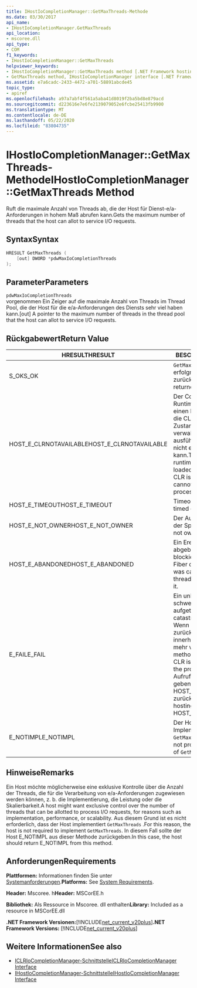 ```yaml
---
title: IHostIoCompletionManager::GetMaxThreads-Methode
ms.date: 03/30/2017
api_name:
- IHostIoCompletionManager.GetMaxThreads
api_location:
- mscoree.dll
api_type:
- COM
f1_keywords:
- IHostIoCompletionManager::GetMaxThreads
helpviewer_keywords:
- IHostIoCompletionManager::GetMaxThreads method [.NET Framework hosting]
- GetMaxThreads method, IHostIoCompletionManager interface [.NET Framework hosting]
ms.assetid: e7a6cadc-2433-4472-a701-58891abcde45
topic_type:
- apiref
ms.openlocfilehash: a97a7abf4f561a5aba41d8019f2ba5bd8e879acd
ms.sourcegitcommit: d223616e7e6fe2139079052e6fcbe25413fb9900
ms.translationtype: MT
ms.contentlocale: de-DE
ms.lasthandoff: 05/22/2020
ms.locfileid: "83804735"
---
```

# <a name="ihostiocompletionmanagergetmaxthreads-method"></a><span data-ttu-id="bf3e7-102">IHostIoCompletionManager::GetMaxThreads-Methode</span><span class="sxs-lookup"><span data-stu-id="bf3e7-102">IHostIoCompletionManager::GetMaxThreads Method</span></span>
<span data-ttu-id="bf3e7-103">Ruft die maximale Anzahl von Threads ab, die der Host für Dienst-e/a-Anforderungen in hohem Maß abrufen kann.</span><span class="sxs-lookup"><span data-stu-id="bf3e7-103">Gets the maximum number of threads that the host can allot to service I/O requests.</span></span>  
  
## <a name="syntax"></a><span data-ttu-id="bf3e7-104">Syntax</span><span class="sxs-lookup"><span data-stu-id="bf3e7-104">Syntax</span></span>  
  
```cpp  
HRESULT GetMaxThreads (  
    [out] DWORD *pdwMaxIoCompletionThreads  
);  
```  
  
## <a name="parameters"></a><span data-ttu-id="bf3e7-105">Parameter</span><span class="sxs-lookup"><span data-stu-id="bf3e7-105">Parameters</span></span>  
 `pdwMaxIoCompletionThreads`  
 <span data-ttu-id="bf3e7-106">vorgenommen Ein Zeiger auf die maximale Anzahl von Threads im Thread Pool, die der Host für die e/a-Anforderungen des Diensts sehr viel haben kann.</span><span class="sxs-lookup"><span data-stu-id="bf3e7-106">[out] A pointer to the maximum number of threads in the thread pool that the host can allot to service I/O requests.</span></span>  
  
## <a name="return-value"></a><span data-ttu-id="bf3e7-107">Rückgabewert</span><span class="sxs-lookup"><span data-stu-id="bf3e7-107">Return Value</span></span>  
  
|<span data-ttu-id="bf3e7-108">HRESULT</span><span class="sxs-lookup"><span data-stu-id="bf3e7-108">HRESULT</span></span>|<span data-ttu-id="bf3e7-109">BESCHREIBUNG</span><span class="sxs-lookup"><span data-stu-id="bf3e7-109">Description</span></span>|  
|-------------|-----------------|  
|<span data-ttu-id="bf3e7-110">S_OK</span><span class="sxs-lookup"><span data-stu-id="bf3e7-110">S_OK</span></span>|<span data-ttu-id="bf3e7-111">`GetMaxThreads`wurde erfolgreich zurückgegeben.</span><span class="sxs-lookup"><span data-stu-id="bf3e7-111">`GetMaxThreads` returned successfully.</span></span>|  
|<span data-ttu-id="bf3e7-112">HOST_E_CLRNOTAVAILABLE</span><span class="sxs-lookup"><span data-stu-id="bf3e7-112">HOST_E_CLRNOTAVAILABLE</span></span>|<span data-ttu-id="bf3e7-113">Der Common Language Runtime (CLR) wurde nicht in einen Prozess geladen, oder die CLR befindet sich in einem Zustand, in dem Sie verwalteten Code nicht ausführen oder den-Befehl nicht erfolgreich verarbeiten kann.</span><span class="sxs-lookup"><span data-stu-id="bf3e7-113">The common language runtime (CLR) has not been loaded into a process, or the CLR is in a state in which it cannot run managed code or process the call successfully.</span></span>|  
|<span data-ttu-id="bf3e7-114">HOST_E_TIMEOUT</span><span class="sxs-lookup"><span data-stu-id="bf3e7-114">HOST_E_TIMEOUT</span></span>|<span data-ttu-id="bf3e7-115">Timeout des Aufrufes.</span><span class="sxs-lookup"><span data-stu-id="bf3e7-115">The call timed out.</span></span>|  
|<span data-ttu-id="bf3e7-116">HOST_E_NOT_OWNER</span><span class="sxs-lookup"><span data-stu-id="bf3e7-116">HOST_E_NOT_OWNER</span></span>|<span data-ttu-id="bf3e7-117">Der Aufrufer ist nicht Besitzer der Sperre.</span><span class="sxs-lookup"><span data-stu-id="bf3e7-117">The caller does not own the lock.</span></span>|  
|<span data-ttu-id="bf3e7-118">HOST_E_ABANDONED</span><span class="sxs-lookup"><span data-stu-id="bf3e7-118">HOST_E_ABANDONED</span></span>|<span data-ttu-id="bf3e7-119">Ein Ereignis wurde abgebrochen, während ein blockierter Thread oder eine Fiber darauf wartete.</span><span class="sxs-lookup"><span data-stu-id="bf3e7-119">An event was canceled while a blocked thread or fiber was waiting on it.</span></span>|  
|<span data-ttu-id="bf3e7-120">E_FAIL</span><span class="sxs-lookup"><span data-stu-id="bf3e7-120">E_FAIL</span></span>|<span data-ttu-id="bf3e7-121">Ein unbekannter schwerwiegender Fehler ist aufgetreten.</span><span class="sxs-lookup"><span data-stu-id="bf3e7-121">An unknown catastrophic failure occurred.</span></span> <span data-ttu-id="bf3e7-122">Wenn eine Methode E_FAIL zurückgibt, ist die CLR innerhalb des Prozesses nicht mehr verwendbar.</span><span class="sxs-lookup"><span data-stu-id="bf3e7-122">When a method returns E_FAIL, the CLR is no longer usable within the process.</span></span> <span data-ttu-id="bf3e7-123">Nachfolgende Aufrufe von Hostingmethoden geben HOST_E_CLRNOTAVAILABLE zurück.</span><span class="sxs-lookup"><span data-stu-id="bf3e7-123">Subsequent calls to hosting methods return HOST_E_CLRNOTAVAILABLE.</span></span>|  
|<span data-ttu-id="bf3e7-124">E_NOTIMPL</span><span class="sxs-lookup"><span data-stu-id="bf3e7-124">E_NOTIMPL</span></span>|<span data-ttu-id="bf3e7-125">Der Host stellt keine Implementierung von bereit `GetMaxThreads` .</span><span class="sxs-lookup"><span data-stu-id="bf3e7-125">The host does not provide an implementation of `GetMaxThreads`.</span></span>|  
  
## <a name="remarks"></a><span data-ttu-id="bf3e7-126">Hinweise</span><span class="sxs-lookup"><span data-stu-id="bf3e7-126">Remarks</span></span>  
 <span data-ttu-id="bf3e7-127">Ein Host möchte möglicherweise eine exklusive Kontrolle über die Anzahl der Threads, die für die Verarbeitung von e/a-Anforderungen zugewiesen werden können, z. b. die Implementierung, die Leistung oder die Skalierbarkeit.</span><span class="sxs-lookup"><span data-stu-id="bf3e7-127">A host might want exclusive control over the number of threads that can be allotted to process I/O requests, for reasons such as implementation, performance, or scalability.</span></span> <span data-ttu-id="bf3e7-128">Aus diesem Grund ist es nicht erforderlich, dass der Host implementiert `GetMaxThreads` .</span><span class="sxs-lookup"><span data-stu-id="bf3e7-128">For this reason, the host is not required to implement `GetMaxThreads`.</span></span> <span data-ttu-id="bf3e7-129">In diesem Fall sollte der Host E_NOTIMPL aus dieser Methode zurückgeben.</span><span class="sxs-lookup"><span data-stu-id="bf3e7-129">In this case, the host should return E_NOTIMPL from this method.</span></span>  
  
## <a name="requirements"></a><span data-ttu-id="bf3e7-130">Anforderungen</span><span class="sxs-lookup"><span data-stu-id="bf3e7-130">Requirements</span></span>  
 <span data-ttu-id="bf3e7-131">**Plattformen:** Informationen finden Sie unter [Systemanforderungen](../../get-started/system-requirements.md).</span><span class="sxs-lookup"><span data-stu-id="bf3e7-131">**Platforms:** See [System Requirements](../../get-started/system-requirements.md).</span></span>  
  
 <span data-ttu-id="bf3e7-132">**Header:** Mscoree. h</span><span class="sxs-lookup"><span data-stu-id="bf3e7-132">**Header:** MSCorEE.h</span></span>  
  
 <span data-ttu-id="bf3e7-133">**Bibliothek:** Als Ressource in Mscoree. dll enthalten</span><span class="sxs-lookup"><span data-stu-id="bf3e7-133">**Library:** Included as a resource in MSCorEE.dll</span></span>  
  
 <span data-ttu-id="bf3e7-134">**.NET Framework Versionen:**[!INCLUDE[net_current_v20plus](../../../../includes/net-current-v20plus-md.md)]</span><span class="sxs-lookup"><span data-stu-id="bf3e7-134">**.NET Framework Versions:** [!INCLUDE[net_current_v20plus](../../../../includes/net-current-v20plus-md.md)]</span></span>  
  
## <a name="see-also"></a><span data-ttu-id="bf3e7-135">Weitere Informationen</span><span class="sxs-lookup"><span data-stu-id="bf3e7-135">See also</span></span>

- [<span data-ttu-id="bf3e7-136">ICLRIoCompletionManager-Schnittstelle</span><span class="sxs-lookup"><span data-stu-id="bf3e7-136">ICLRIoCompletionManager Interface</span></span>](iclriocompletionmanager-interface.md)
- [<span data-ttu-id="bf3e7-137">IHostIoCompletionManager-Schnittstelle</span><span class="sxs-lookup"><span data-stu-id="bf3e7-137">IHostIoCompletionManager Interface</span></span>](ihostiocompletionmanager-interface.md)
